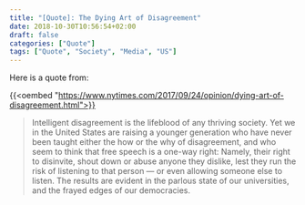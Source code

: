 ```yaml
---
title: "[Quote]: The Dying Art of Disagreement"
date: 2018-10-30T10:56:54+02:00
draft: false
categories: ["Quote"]
tags: ["Quote", "Society", "Media", "US"]
---
```


Here is a quote from:

{{<oembed "https://www.nytimes.com/2017/09/24/opinion/dying-art-of-disagreement.html">}}

> Intelligent disagreement is the lifeblood of any thriving society. Yet we in the United States are raising a younger generation who have never been taught either the how or the why of disagreement, and who seem to think that free speech is a one-way right: Namely, their right to disinvite, shout down or abuse anyone they dislike, lest they run the risk of listening to that person — or even allowing someone else to listen. The results are evident in the parlous state of our universities, and the frayed edges of our democracies.
